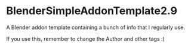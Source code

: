 # BlenderSimpleAddonTemplate2.9
 A Blender addon template containing a bunch of info that I regularly use.

If you use this, remember to change the Author and other tags :)